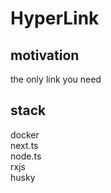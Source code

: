 # HyperLink  

## motivation  

the only link you need  

## stack  

docker  
next.ts  
node.ts  
rxjs  
husky  
